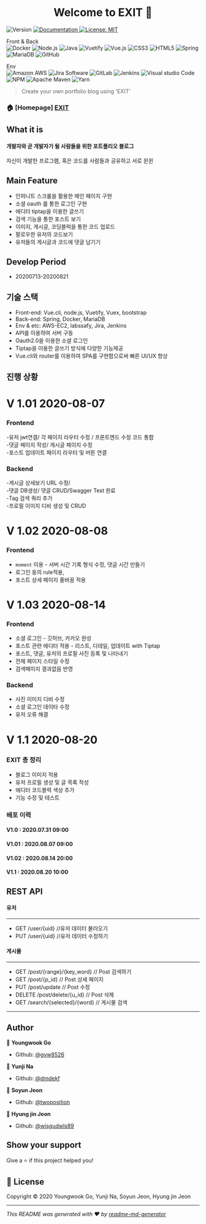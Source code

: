 <h1 align="center">Welcome to EXIT 👋</h1>
<p>
<div></div>
  <img alt="Version" src="https://img.shields.io/badge/version-1.0.2-blue.svg?cacheSeconds=2592000" />
  <a href="https://lab.ssafy.com/s03-webmobile1-sub2/s03p12a501/blob/master/README.md" target="_blank">
    <img alt="Documentation" src="https://img.shields.io/badge/documentation-yes-brightgreen.svg" />
  </a>
  <a href="https://opensource.org/licenses/MIT" target="_blank">
    <img alt="License: MIT" src="https://img.shields.io/badge/License-MIT-yellow.svg" />
  </a>
</p>
<p>
<div>Front & Back</div>
 <img alt="Docker" src="https://img.shields.io/badge/Docker-black?logo=Docker&logoColor=1488C6" />
   <img alt="Node.js" src="https://img.shields.io/badge/Node.js-339933?logo=Node.js&logoColor=white" />
   <img alt="Java" src="https://img.shields.io/badge/Java-007396?logo=Java&logoColor=white" />
    <img alt="Vuetify" src="https://img.shields.io/badge/Vuetify-1867C0?logo=vuetify&logoColor=white" />
    <img alt="Vue.js" src="https://img.shields.io/badge/Vue.js-4FC08D?logo=vue.js&logoColor=white" />
    <img alt="CSS3" src="https://img.shields.io/badge/CSS3-1572B6?logo=CSS3&logoColor=white" />
    <img alt="HTML5" src="https://img.shields.io/badge/html5-E34F26?logo=HTML5&logoColor=white" />
    <img alt="Spring" src="https://img.shields.io/badge/Spring-6DB33F?logo=Spring&logoColor=white" />
    <img alt="MariaDB" src="https://img.shields.io/badge/MariaDB-003545?logo=MariaDB&logoColor=white" />
    <img alt="GitHub" src="https://img.shields.io/badge/GitHub-181717?logo=GitHub&logoColor=white" />
</p>
<p>
<div>Env</div>
    <img alt="Amazon AWS" src="https://img.shields.io/badge/Amazon AWS-232F3E?logo=Amazon AWS&logoColor=white" />
    <img alt="Jira Software" src="https://img.shields.io/badge/Jira Software-0052CC?logo=Jira Software&logoColor=white" />
    <img alt="GitLab" src="https://img.shields.io/badge/GitLab-FCA121?logo=GitLab&logoColor=white" />
    <img alt="Jenkins" src="https://img.shields.io/badge/Jenkins-D24939?logo=Jenkins&logoColor=white" />
    <img alt="Visual studio Code" src="https://img.shields.io/badge/VisualStudioCode-007ACC?logo=Visual studio Code&logoColor=white" />
    <img alt="NPM" src="https://img.shields.io/badge/NPM-CB3837?logo=NPM&logoColor=white" />
    <img alt="Apache Maven" src="https://img.shields.io/badge/Apache Maven-C71A36?logo=Apache Maven&logoColor=white" />
    <img alt=" Yarn" src="https://img.shields.io/badge/Yarn-2C8EBB?logo=Yarn&logoColor=white" />

</p>

> Create your own portfolio blog using 'EXIT'


### 🏠 [Homepage] [EXIT](http://i3a501.p.ssafy.io/)

## What it is

#### 개발자와 곧 개발자가 될 사람들을 위한 포트폴리오 블로그

자신이 개발한 프로그램, 혹은 코드를 사람들과 공유하고 서로 윈윈 

## Main Feature

- 인피니트 스크롤을 활용한 메인 페이지 구현
- 소셜 oauth 를 통한 로그인 구현
- 에디터 tiptap을 이용한 글쓰기
- 검색 기능을 통한 포스트 보기
- 이미지, 게시글, 코딩블럭을 통한 코드 업로드
- 팔로우한 유저의 코드보기
- 유저들의 게시글과 코드에 댓글 남기기

## Develop Period

- 20200713-20200821

## 기술 스택

- Front-end: Vue.cli, node.js, Vuetify, Vuex, bootstrap
- Back-end: Spring, Docker, MariaDB
- Env & etc: AWS-EC2, labssafy, Jira, Jenkins
- API를 이용하여 서버 구동
- Oauth2.0을 이용한 소셜 로그인
- Tiptap을 이용한 글쓰기 방식에 다양한 기능제공
- Vue.cli와 router를 이용하여 SPA를 구현함으로써 빠른 UI/UX 향상

## 진행 상황

# V 1.01  2020-08-07
### Frontend   
-유저 jwt연결/ 각 페이지 라우터 수정 / 프론트엔드 수정 코드 통합   
-댓글 페이지 작성/ 게시글 페이지 수정      
-포스트 업데이트 페이지 라우터 및 버튼 연결   
### Backend   
-게시글 상세보기 URL 수정/   
-댓글 DB생성/ 댓글 CRUD/Swagger Test 완료   
-Tag 검색 쿼리 추가   
-프로필 이미지 디비 생성 및 CRUD   

# V 1.02  2020-08-08
### Frontend
- `moment` 이용 - 서버 시간 기록 형식 수정, 댓글 시간 만들기
- 로그인 동의 rule적용,
- 포스트 상세 페이지 줄바꿈 적용


# V 1.03  2020-08-14
### Frontend
- 소셜 로그인 - 깃허브, 카카오 완성
- 포스트 관련 에디터 적용 - 리스트, 디테일, 업데이트 with Tiptap
- 포스트, 댓글, 유저의 프로필 사진 등록 및 나타내기
- 전체 페이지 스타일 수정
- 검색페이지 결과없음 반영

### Backend   
- 사진 이미지 디비 수정
- 소셜 로그인 데이타 수정
- 유저 오류 해결

# V 1.1  2020-08-20
### EXIT 총 정리
- 블로그 이미지 적용
- 유저 프로필 생성 및 글 목록 작성
- 에디터 코드블럭 색상 추가
- 기능 수정 및 테스트

### 배포 이력   

#### V1.0  : 2020.07.31 09:00   
#### V1.01 : 2020.08.07 09:00
#### V1.02 : 2020.08.14 20:00
#### V1.1 : 2020.08.20 10:00

## REST API

#### 유저

---

- GET /user/{uid} //유저 데이터 불러오기
- PUT /user/{uid} //유저 데이터 수정하기

#### 게시물

---

- GET /post/{range}/{key_word} // Post 검색하기
- GET /post/{p_id} // Post 상세 페이지
- PUT /post/update // Post 수정
- DELETE /post/delete/{u_id}  // Post 삭제
- GET /search/{selected}/{word} // 게시물 검색 

---

## Author

👨 **Youngwook Go**

* Github: [@gyw8526](https://github.com/gyw8526)

👩  **Yunji Na**

* Github: [@dmdekf](https://github.com/dmdekf)

👩  **Soyun Jeon**

* Github: [@twoposition](https://lab.ssafy.com/twoposition)

👨 **Hyung jin Jeon**

* Github: [@wjsgudwls89](https://github.com/wjsgudwls89)



## Show your support

Give a ⭐️ if this project helped you!

## 📝 License

Copyright © 2020 Youngwook Go, Yunji Na, Soyun Jeon, Hyung jin Jeon

***
_This README was generated with ❤️ by [readme-md-generator](https://github.com/kefranabg/readme-md-generator)_

